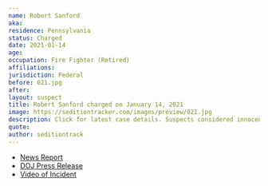 ```yaml
---
name: Robert Sanford
aka:
residence: Pennsylvania
status: Charged
date: 2021-01-14
age:
occupation: Fire Fighter (Retired)
affiliations:
jurisdiction: Federal
before: 021.jpg
after:
layout: suspect
title: Robert Sanford charged on January 14, 2021
image: https://seditiontracker.com/images/preview/021.jpg
description: Click for latest case details. Suspects considered innocent until proven guilty.
quote:
author: seditiontrack
---
```


- [News Report](https://www.wsj.com/livecoverage/trump-impeachment-house-biden/card/jjabJi3k3h0KAkxYDoWY)
- [DOJ Press Release](https://www.justice.gov/usao-dc/pr/retired-pennsylvania-fire-fighter-arrested-and-criminally-charged-actions-us-capitol)
- [Video of Incident](https://twitter.com/DavidBegnaud/status/1349055784089370624?s=20)
